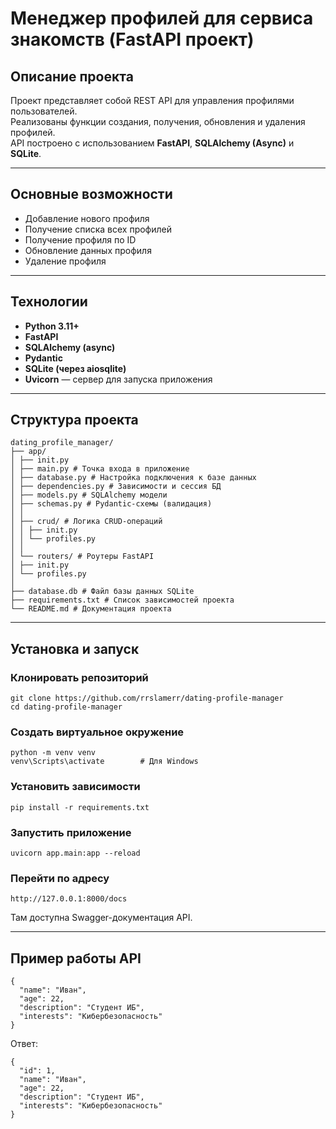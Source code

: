 # Менеджер профилей для сервиса знакомств (FastAPI проект)

## Описание проекта
Проект представляет собой REST API для управления профилями пользователей.  
Реализованы функции создания, получения, обновления и удаления профилей.  
API построено с использованием **FastAPI**, **SQLAlchemy (Async)** и **SQLite**.  

---

## Основные возможности
- Добавление нового профиля  
- Получение списка всех профилей  
- Получение профиля по ID  
- Обновление данных профиля  
- Удаление профиля  

---

## Технологии
- **Python 3.11+**
- **FastAPI**
- **SQLAlchemy (async)**
- **Pydantic**
- **SQLite (через aiosqlite)**
- **Uvicorn** — сервер для запуска приложения

---

## Структура проекта
```
dating_profile_manager/
├── app/
│ ├── init.py
│ ├── main.py # Точка входа в приложение
│ ├── database.py # Настройка подключения к базе данных
│ ├── dependencies.py # Зависимости и сессия БД
│ ├── models.py # SQLAlchemy модели
│ ├── schemas.py # Pydantic-схемы (валидация)
│ │
│ ├── crud/ # Логика CRUD-операций
│ │ ├── init.py
│ │ └── profiles.py
│ │
│ └── routers/ # Роутеры FastAPI
│ ├── init.py
│ └── profiles.py
│
├── database.db # Файл базы данных SQLite
├── requirements.txt # Список зависимостей проекта
└── README.md # Документация проекта
```

---

## Установка и запуск

### Клонировать репозиторий
```
git clone https://github.com/rrslamerr/dating-profile-manager
cd dating-profile-manager
```
### Создать виртуальное окружение
```
python -m venv venv
venv\Scripts\activate        # Для Windows
```
### Установить зависимости
```
pip install -r requirements.txt
```
### Запустить приложение
```
uvicorn app.main:app --reload
```
### Перейти по адресу
```
http://127.0.0.1:8000/docs
```
Там доступна Swagger-документация API.

---

## Пример работы API

```
{
  "name": "Иван",
  "age": 22,
  "description": "Студент ИБ",
  "interests": "Кибербезопасность"
}
```
Ответ:
```
{
  "id": 1,
  "name": "Иван",
  "age": 22,
  "description": "Студент ИБ",
  "interests": "Кибербезопасность"
}
```